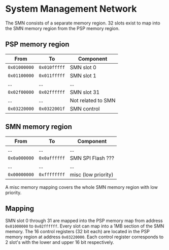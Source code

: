 # System Management Network

The SMN consists of a separate memory region. 32 slots exist to map into the SMN memory region from the PSP memory region.

## PSP memory region

| From | To | Component |
| ---- | -- | ------ |
| `0x01000000` | `0x010fffff` | SMN slot 0 |
| `0x01100000` | `0x011fffff` | SMN slot 1 |
| ...          | ...          | ... |
| `0x02f00000` | `0x02ffffff` | SMN slot 31 |
| ...          | ...          | Not related to SMN |
| `0x03220000` | `0x0322001f` | SMN control |

## SMN memory region
| From | To | Component |
| ---- | -- | ------ |
| ...          | ...          | ... |
| `0x0a000000` | `0x0affffff` | SMN SPI Flash ??? |
| ...          | ...          | ... |
| `0x00000000` | `0xffffffff` | misc (low priority) |

A misc memory mapping covers the whole SMN memory region with low priority.

## Mapping
SMN slot 0 through 31 are mapped into the PSP memory map from address `0x01000000` to `0x02ffffff`.
Every slot can map into a 1MB section of the SMN memory.
The 16 control registers (32 bit each) are located in the PSP memory region at address `0x03220000`.
Each control register corresponds to 2 slot's with the lower and upper 16 bit respectively.
